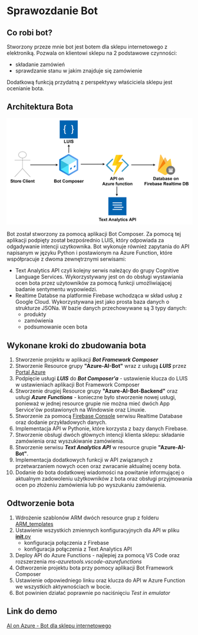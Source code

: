 # Sprawozdanie Bot

## Co robi bot?

Stworzony przeze mnie bot jest botem dla sklepu internetowego z elektroniką. Pozwala on klientowi sklepu na 2 podstawowe czynności:
- składanie zamówień
- sprawdzanie stanu w jakim znajduje się zamówienie

Dodatkową funkcją przydatną z perspektywy właściciela sklepu jest ocenianie bota.

## Architektura Bota

![drawing](BotArchitecture.png)

Bot został stworzony za pomocą aplikacji Bot Composer. Za pomocą tej aplikacji podpięty został bezpośrednio LUIS, który odpowiada za odgadywanie intencji uzytkownika. Bot wykonuje również zapytania do API napisanym w języku Python i postawionym na Azure Function, które współpracuje z dwoma zewnętrznymi serwisami:
- Text Analytics API czyli kolejny serwis należący do grupy Cognitive Language Services. Wykorzystywany jest on do obsługi wystawiania ocen bota przez użytowników  za pomocą funkcji umożliwiającej badanie sentymentu wypowiedzi.
- Realtime Databse na platformie Firebase wchodząca w skład usług z Google Cloud. Wykorzystywana jest jako prosta baza danych o strukturze JSONa. W bazie danych przechowywane są 3 typy danych: 
	- produkty
	- zamówienia
	- podsumowanie ocen bota


## Wykonane kroki do zbudowania bota
1. Stworzenie projektu w aplikacji ***Bot Framework Composer***
1. Stworzenie Resource grupy **"Azure-AI-Bot"** wraz z usługą ***LUIS***  przez [Portal Azure](https://portal.azure.com)
1. Podpięcie usługi ***LUIS*** do ***Bot Composer'a*** - ustawienie klucza do LUIS w ustawieniach aplikacji Bot Framework Composer
1. Stworzenie drugiej Resource grupy **"Azure-AI-Bot-Backend"** oraz usługi ***Azure Functions*** - konieczne było stworzenie nowej usługi, ponieważ w jednej resource grupie nie można mieć dwóch App Service'ów postawionych na Windowsie oraz Linuxie.
1. Stworzenie za pomocą [Firebase Console](https://console.firebase.google.com) serwisu Realtime Database oraz dodanie przykładowych danych. 
1. Implementacja API w Pythonie, które korzysta z bazy danych Firebase.
1. Stworzenie obsługi dwóch głównych intencji klienta sklepu: składanie zamówienia oraz wyszukiwanie zamówienia.
1. Stworzenie serwisu ***Text Analytics API*** w resource grupie **"Azure-AI-Bot"**.
1. Implementacja dodatkowych funkcji w API związanych z przetwarzaniem nowych ocen oraz zwracanie aktualnej oceny bota.
1. Dodanie do bota dodatkowej wiadomości na powitanie informującej o aktualnym zadowoleniu użytkowników z bota oraz obsługi przyjmowania ocen po złożeniu zamówienia lub po wyszukaniu zamówienia.

## Odtworzenie bota

1. Wdrożenie szablonów ARM dwóch resource grup z folderu [ARM_templates](/ARM_templates/)
1. Ustawienie wszystkich zmiennych konfiguracyjnych dla API w pliku [__init__.py](/Store-Bot/GetProducts/__init__.py)
	- konfiguracja połączenia z Firebase
	- konfiguracja połączenia z Text Analytics API
1. Deploy API do Azure Functions - najlepiej za pomocą VS Code oraz rozszerzenia *ms-azuretools.vscode-azurefunctions*
1. Odtworzenie projektu bota przy pomocy aplikacji Bot Framework Composer
1. Ustawienie odpowiedniego linku oraz klucza do API w Azure Function we wszystkich aktywnościach w bocie.
1. Bot powinien działać poprawnie po naciśnięciu *Test in emulator* 


## Link do demo

[AI on Azure - Bot dla sklepu internetowego](https://youtu.be/l6mIic_CjZ0)